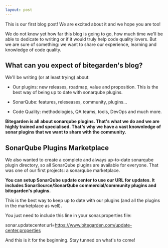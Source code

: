 ```yaml
---
layout: post
---
```


This is our first blog post! We are excited about it and we hope you are too!

We do not know yet how far this blog is going to go, how much time we'll be able to dedicate to writing or if it would truly help code quality lovers. But we are sure of something: we want to share our experience, learning and knowledge of code quality. 

## What can you expect of bitegarden's blog?

We'll be writing (or at least trying) about: 

- Our plugins: new releases, roadmap, value and proposition. This is the best way of being up to date with sonarqube plugins. 

- SonarQube: features, releseases, community, plugins...

- Code Quality: methodologies, QA teams, tools, DevOps and much more. 

**Bitegarden is all about sonarqube plugins. That's what we do and we are highly trained and specialised. That's why we have a vast knownledge of sonar plugins that we want to share with the community.** 


## SonarQube Plugins Marketplace

We also wanted to create a complete and always up-to-date sonarqube plugin directory, so all SonarQube plugins are available for everyone. That was one of our first projects: a sonarqube marketplace. 

**You can  setup SonarQube update center to use our URL for updates. It includes SonarSource/SonarQube commercial/community plugins and bitegarden's plugins.** 

This is the best way to keep up to date with our plugins (and all the plugins in the marketplace as well).

You just need to include this line in your sonar.properties file:

sonar.updatecenter.url=https://www.bitegarden.com/update-center.properties


And this is it for the beginning. Stay tunned on what's to come!



